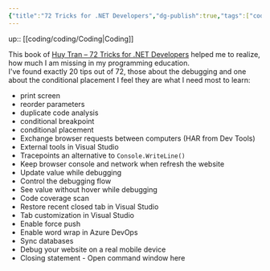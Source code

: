 ```yaml
---
{"title":"72 Tricks for .NET Developers","dg-publish":true,"tags":["coding"],"language":"en","permalink":"/coding/coding/72-tricks-for-net-developers/","dgPassFrontmatter":true}
---
```


up:: [[coding/coding/Coding\|Coding]]

This book of [Huy Tran – 72 Tricks for .NET Developers](https://play.google.com/store/books/details?id=Py6KEAAAQBAJ&pli=1) helped me to realize, how much I am missing in my programming education.  
I've found exactly 20 tips out of 72, those about the debugging and one about the conditional placement I feel they are what I need most to learn:

- print screen
- reorder parameters
- duplicate code analysis
- conditional breakpoint
- conditional placement
- Exchange browser requests between computers (HAR from Dev Tools)
- External tools in Visual Studio
- Tracepoints an alternative to `Console.WriteLine()`
- Keep browser console and network when refresh the website
- Update value while debugging
- Control the debugging flow
- See value without hover while debugging
- Code coverage scan
- Restore recent closed tab in Visual Studio
- Tab customization in Visual Studio
- Enable force push
- Enable word wrap in Azure DevOps
- Sync databases
- Debug your website on a real mobile device
- Closing statement - Open command window here